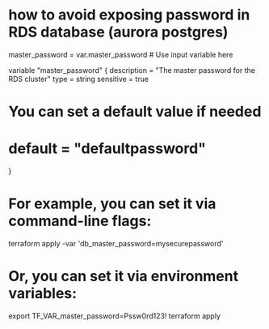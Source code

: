 # how to avoid exposing password in RDS database (aurora postgres)
master_password                 = var.master_password  # Use input variable here

variable "master_password" {
  description = "The master password for the RDS cluster"
  type        = string
  sensitive   = true
  # You can set a default value if needed
  # default     = "defaultpassword"
}
# For example, you can set it via command-line flags:
terraform apply -var 'db_master_password=mysecurepassword'

# Or, you can set it via environment variables:
export TF_VAR_master_password=Pssw0rd123!
terraform apply